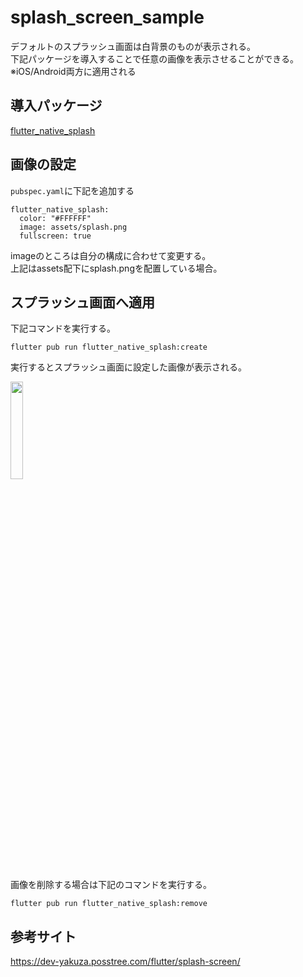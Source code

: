 # splash_screen_sample

デフォルトのスプラッシュ画面は白背景のものが表示される。  
下記パッケージを導入することで任意の画像を表示させることができる。  
※iOS/Android両方に適用される  


## 導入パッケージ

[flutter_native_splash](https://pub.dev/packages/flutter_native_splash)

## 画像の設定

```pubspec.yaml```に下記を追加する

```shell
flutter_native_splash:
  color: "#FFFFFF"
  image: assets/splash.png
  fullscreen: true
```

imageのところは自分の構成に合わせて変更する。  
上記はassets配下にsplash.pngを配置している場合。

## スプラッシュ画面へ適用

下記コマンドを実行する。

```shell
flutter pub run flutter_native_splash:create
```



実行するとスプラッシュ画面に設定した画像が表示される。

<img src="https://user-images.githubusercontent.com/12977376/132288789-04d7c35b-a423-4645-8e69-64df767502c8.png" width="20%">



画像を削除する場合は下記のコマンドを実行する。

```shell
flutter pub run flutter_native_splash:remove
```



## 参考サイト

https://dev-yakuza.posstree.com/flutter/splash-screen/